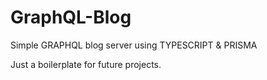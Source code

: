 # GraphQL-Blog

Simple GRAPHQL blog server using TYPESCRIPT & PRISMA

Just a boilerplate for future projects.
